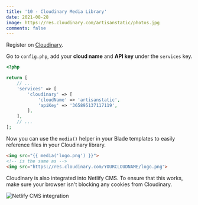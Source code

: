 ```yaml
---
title: '10 - Cloudinary Media Library'
date: 2021-08-28
image: https://res.cloudinary.com/artisanstatic/photos.jpg
comments: false
---
```

Register on [Cloudinary](https://cloudinary.com/invites/lpov9zyyucivvxsnalc5/qq2slabgpy590znlop4j).

Go to `config.php`, add your **cloud name** and **API key** under the `services` key.

```php
<?php

return [
    // ...
    'services' => [
        'cloudinary' => [
            'cloudName' => 'artisanstatic',
            'apiKey' => '365895137117119',
        ],
    ],
    // ...
];
```

Now you can use the `media()` helper in your Blade templates to easily reference files in your Cloudinary library.

```html
<img src="{{ media('logo.png') }}">
<!-- is the same as -->
<img src="https://res.cloudinary.com/YOURCLOUDNAME/logo.png">
```

Cloudinary is also integrated into Netlify CMS. To ensure that this works, make sure your browser isn't blocking any cookies from Cloudinary.

![Netlify CMS integration](https://res.cloudinary.com/artisanstatic/cloudinary.png)
